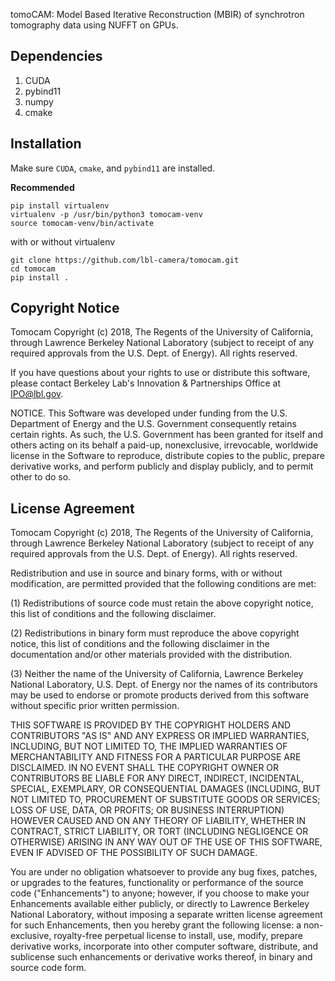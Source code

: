 tomoCAM: Model Based Iterative Reconstruction (MBIR) of synchrotron tomography data using NUFFT on GPUs.

**Dependencies**
----------------

1. CUDA
2. pybind11
3. numpy
4. cmake

**Installation**
-----------------
Make sure `CUDA`, `cmake`, and `pybind11` are installed.

**Recommended**


```
pip install virtualenv
virtualenv -p /usr/bin/python3 tomocam-venv
source tomocam-venv/bin/activate
```

with or without virtualenv

```
git clone https://github.com/lbl-camera/tomocam.git
cd tomocam
pip install .
```


**Copyright Notice**
---------------------

Tomocam Copyright (c) 2018, The Regents of the University of California, through Lawrence Berkeley National Laboratory (subject to receipt of any required approvals from the U.S. Dept. of Energy).  All rights reserved.

 

If you have questions about your rights to use or distribute this software, please contact Berkeley Lab's Innovation & Partnerships Office at  IPO@lbl.gov.

 

NOTICE.  This Software was developed under funding from the U.S. Department of Energy and the U.S. Government consequently retains certain rights. As such, the U.S. Government has been granted for itself and others acting on its behalf a paid-up, nonexclusive, irrevocable, worldwide license in the Software to reproduce, distribute copies to the public, prepare derivative works, and perform publicly and display publicly, and to permit other to do so. 

 

**License Agreement**
---------------------

Tomocam Copyright (c) 2018, The Regents of the University of California, through Lawrence Berkeley National Laboratory (subject to receipt of any required approvals from the U.S. Dept. of Energy).  All rights reserved.

 

Redistribution and use in source and binary forms, with or without modification, are permitted provided that the following conditions are met:

 

(1) Redistributions of source code must retain the above copyright notice, this list of conditions and the following disclaimer.

 

(2) Redistributions in binary form must reproduce the above copyright notice, this list of conditions and the following disclaimer in the documentation and/or other materials provided with the distribution.

 

(3) Neither the name of the University of California, Lawrence Berkeley National Laboratory, U.S. Dept. of Energy nor the names of its contributors may be used to endorse or promote products derived from this software without specific prior written permission.

 

THIS SOFTWARE IS PROVIDED BY THE COPYRIGHT HOLDERS AND CONTRIBUTORS "AS IS" AND ANY EXPRESS OR IMPLIED WARRANTIES, INCLUDING, BUT NOT LIMITED TO, THE IMPLIED WARRANTIES OF MERCHANTABILITY AND FITNESS FOR A PARTICULAR PURPOSE ARE DISCLAIMED. IN NO EVENT SHALL THE COPYRIGHT OWNER OR CONTRIBUTORS BE LIABLE FOR ANY DIRECT, INDIRECT, INCIDENTAL, SPECIAL, EXEMPLARY, OR CONSEQUENTIAL DAMAGES (INCLUDING, BUT NOT LIMITED TO, PROCUREMENT OF SUBSTITUTE GOODS OR SERVICES; LOSS OF USE, DATA, OR PROFITS; OR BUSINESS INTERRUPTION) HOWEVER CAUSED AND ON ANY THEORY OF LIABILITY, WHETHER IN CONTRACT, STRICT LIABILITY, OR TORT (INCLUDING NEGLIGENCE OR OTHERWISE) ARISING IN ANY WAY OUT OF THE USE OF THIS SOFTWARE, EVEN IF ADVISED OF THE POSSIBILITY OF SUCH DAMAGE.

 

You are under no obligation whatsoever to provide any bug fixes, patches, or upgrades to the features, functionality or performance of the source code ("Enhancements") to anyone; however, if you choose to make your Enhancements available either publicly, or directly to Lawrence Berkeley National Laboratory, without imposing a separate written license agreement for such Enhancements, then you hereby grant the following license: a  non-exclusive, royalty-free perpetual license to install, use, modify, prepare derivative works, incorporate into other computer software, distribute, and sublicense such enhancements or derivative works thereof, in binary and source code form.
